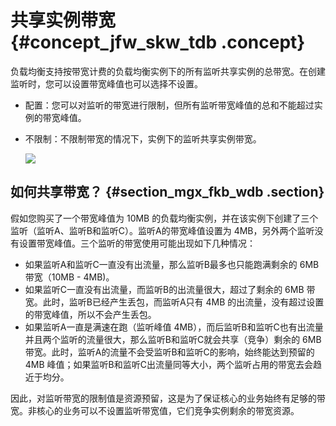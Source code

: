 # 共享实例带宽 {#concept_jfw_skw_tdb .concept}

负载均衡支持按带宽计费的负载均衡实例下的所有监听共享实例的总带宽。在创建监听时，您可以设置带宽峰值也可以选择不设置。

-   配置：您可以对监听的带宽进行限制，但所有监听带宽峰值的总和不能超过实例的带宽峰值。
-   不限制：不限制带宽的情况下，实例下的监听共享实例带宽。

    ![](http://static-aliyun-doc.oss-cn-hangzhou.aliyuncs.com/assets/img/4140/15481760252830_zh-CN.png)


## 如何共享带宽？ {#section_mgx_fkb_wdb .section}

假如您购买了一个带宽峰值为 10MB 的负载均衡实例，并在该实例下创建了三个监听（监听A、监听B和监听C）。监听A的带宽峰值设置为 4MB，另外两个监听没有设置带宽峰值。三个监听的带宽使用可能出现如下几种情况：

-   如果监听A和监听C一直没有出流量，那么监听B最多也只能跑满剩余的 6MB 带宽（10MB - 4MB\)。
-   如果监听C一直没有出流量，而监听B的出流量很大，超过了剩余的 6MB 带宽。此时，监听B已经产生丢包，而监听A只有 4MB 的出流量，没有超过设置的带宽峰值，所以不会产生丢包。
-   如果监听A一直是满速在跑（监听峰值 4MB），而后监听B和监听C也有出流量并且两个监听的流量很大，那么监听B和监听C就会共享（竞争）剩余的 6MB 带宽。此时，监听A的流量不会受监听B和监听C的影响，始终能达到预留的 4MB 峰值；如果监听B和监听C出流量同等大小，两个监听占用的带宽去会趋近于均分。

因此，对监听带宽的限制值是资源预留，这是为了保证核心的业务始终有足够的带宽。非核心的业务可以不设置监听带宽值，它们竞争实例剩余的带宽资源。

